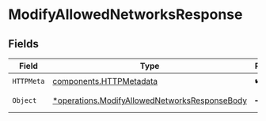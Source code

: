 # ModifyAllowedNetworksResponse


## Fields

| Field                                                                                                         | Type                                                                                                          | Required                                                                                                      | Description                                                                                                   |
| ------------------------------------------------------------------------------------------------------------- | ------------------------------------------------------------------------------------------------------------- | ------------------------------------------------------------------------------------------------------------- | ------------------------------------------------------------------------------------------------------------- |
| `HTTPMeta`                                                                                                    | [components.HTTPMetadata](../../models/components/httpmetadata.md)                                            | :heavy_check_mark:                                                                                            | N/A                                                                                                           |
| `Object`                                                                                                      | [*operations.ModifyAllowedNetworksResponseBody](../../models/operations/modifyallowednetworksresponsebody.md) | :heavy_minus_sign:                                                                                            | Allowed Networks                                                                                              |